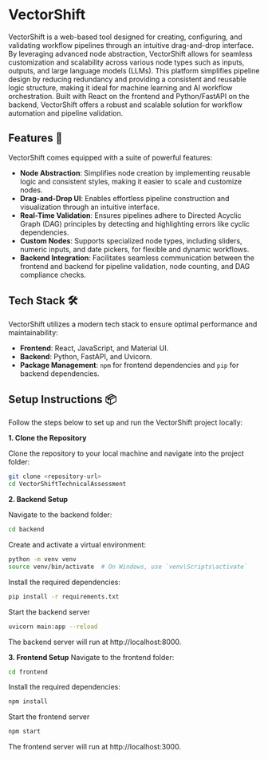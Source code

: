 # VectorShift 

VectorShift is a web-based tool designed for creating, configuring, and validating workflow pipelines through an intuitive drag-and-drop interface. By leveraging advanced node abstraction, VectorShift allows for seamless customization and scalability across various node types such as inputs, outputs, and large language models (LLMs). This platform simplifies pipeline design by reducing redundancy and providing a consistent and reusable logic structure, making it ideal for machine learning and AI workflow orchestration. Built with React on the frontend and Python/FastAPI on the backend, VectorShift offers a robust and scalable solution for workflow automation and pipeline validation.

## Features 🚀

VectorShift comes equipped with a suite of powerful features:

- **Node Abstraction**: Simplifies node creation by implementing reusable logic and consistent styles, making it easier to scale and customize nodes.
- **Drag-and-Drop UI**: Enables effortless pipeline construction and visualization through an intuitive interface.
- **Real-Time Validation**: Ensures pipelines adhere to Directed Acyclic Graph (DAG) principles by detecting and highlighting errors like cyclic dependencies.
- **Custom Nodes**: Supports specialized node types, including sliders, numeric inputs, and date pickers, for flexible and dynamic workflows.
- **Backend Integration**: Facilitates seamless communication between the frontend and backend for pipeline validation, node counting, and DAG compliance checks.

## Tech Stack 🛠️

VectorShift utilizes a modern tech stack to ensure optimal performance and maintainability:

- **Frontend**: React, JavaScript, and Material UI.
- **Backend**: Python, FastAPI, and Uvicorn.
- **Package Management**: ```npm``` for frontend dependencies and ```pip``` for backend dependencies.
  
## Setup Instructions 📦

Follow the steps below to set up and run the VectorShift project locally:

**1. Clone the Repository**

  Clone the repository to your local machine and navigate into the project folder:
  
  ```bash
  git clone <repository-url>
  cd VectorShiftTechnicalAssessment
  ```

**2. Backend Setup**

Navigate to the backend folder:
```bash
cd backend
```
Create and activate a virtual environment:
```bash
python -m venv venv
source venv/bin/activate  # On Windows, use `venv\Scripts\activate`
```
Install the required dependencies:
```bash
pip install -r requirements.txt
```
Start the backend server
```bash
uvicorn main:app --reload
```
The backend server will run at http://localhost:8000.

**3. Frontend Setup**
Navigate to the frontend folder:
```bash
cd frontend
```
Install the required dependencies:
```bash
npm install
```
Start the frontend server
```bash
npm start
```
The frontend server will run at http://localhost:3000.
